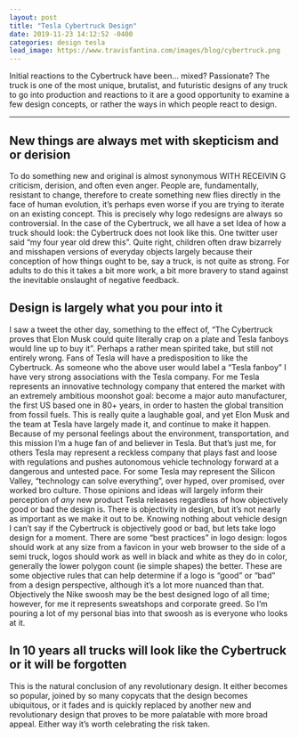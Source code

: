 ```yaml
---
layout: post
title: "Tesla Cybertruck Design"
date: 2019-11-23 14:12:52 -0400
categories: design tesla
lead_image: https://www.travisfantina.com/images/blog/cybertruck.png
---
```

Initial reactions to the Cybertruck have been... mixed? Passionate? The truck is one of the most unique, brutalist, and futuristic designs of any truck to go into production and reactions to it are a good opportunity to examine a few design concepts, or rather the ways in which people react to design.

---
## New things are always met with skepticism and or derision
To do something new and original is almost synonymous WITH RECEIVIN G criticism, derision, and often even anger.  People are, fundamentally, resistant to change, therefore to create something new flies directly in the face of human evolution, it’s perhaps even worse if you are trying to iterate on an existing concept. This is precisely why logo redesigns are always so controversial.  In the case of the Cybertruck, we all have a set Idea of how a truck should look: the Cybertruck does not look like this. One twitter user said “my four year old drew this”.  Quite right, children often draw bizarrely and misshapen versions of everyday objects largely because their conception of how things ought to be, say a truck, is not quite as strong. For adults to do this it takes a bit more work, a bit more bravery to stand against the inevitable onslaught of negative feedback.

## Design is largely what you pour into it
I saw a tweet the other day, something to the effect of, “The Cybertruck proves that Elon Musk could quite literally crap on a plate and Tesla fanboys would line up to buy it”. Perhaps a rather mean spirited take, but still not entirely wrong. Fans of Tesla will have a predisposition to like the Cybertruck. As someone who the above user would label a “Tesla fanboy” I have very strong associations with the Tesla company.  For me Tesla represents an innovative technology company that entered the market with an extremely ambitious moonshot goal: become a major auto manufacturer, the first US based one in 80+ years, in order to hasten the global transition from fossil fuels. This is really quite a laughable goal, and yet Elon Musk and the team at Tesla have largely made it, and continue to make it happen.  Because of my personal feelings about the environment, transportation, and this mission I’m a huge fan of and believer in Tesla.  But that’s just me, for others Tesla may represent a reckless company that plays fast and loose with regulations and pushes autonomous vehicle technology forward at a dangerous and untested pace.  For some Tesla may represent the Silicon Valley, “technology can solve everything”, over hyped, over promised, over worked bro culture. Those opinions and ideas will largely inform their perception of *any* new product Tesla releases regardless of how objectively good or bad the design is.
There is objectivity in design, but it’s not nearly as important as we make it out to be.  Knowing nothing about vehicle design I can’t say if the Cybertruck is objectively good or bad, but lets take logo design for a moment.   There are some “best practices” in logo design: logos should work at any size from a favicon in your web browser to the side of a semi truck, logos should work as well in black and white as they do in color, generally the lower polygon count (ie simple shapes) the better.  These are some objective rules that can help determine if a logo is “good” or “bad” from a design perspective, although it’s a lot more nuanced than that.
Objectively the Nike swoosh may be the best designed logo of all time; however, for me it represents sweatshops and corporate greed. So I’m pouring a lot of my personal bias into that swoosh as is everyone who looks at it.

## In 10 years all trucks will look like the Cybertruck or it will be forgotten
This is the natural conclusion of any revolutionary design.  It either becomes so popular, joined by so many copycats that the design becomes ubiquitous, or it fades and is quickly replaced by another new and revolutionary design that proves to be more palatable with more broad appeal.  Either way it’s worth celebrating the risk taken.
